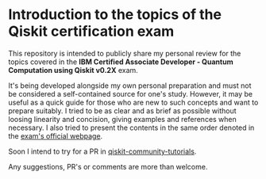 # Introduction to the topics of the Qiskit certification exam

This repository is intended to publicly share my personal review for the topics covered in the __IBM Certified Associate Developer - Quantum Computation using Qiskit v0.2X__ exam.

It's being developed alongside my own personal preparation and must not be considered a self-contained source for one's study. However, it may be useful as a quick guide for those who are new to such concepts and want to prepare suitably. I tried to be as clear and as brief as possible without loosing linearity and concision, giving examples and references when necessary. I also tried to present the contents in the same order denoted in the [exam's official webpage](https://www.ibm.com/training/certification/C0010300).

Soon I intend to try for a PR in [qiskit-community-tutorials](https://github.com/qiskit-community/qiskit-community-tutorials).

Any suggestions, PR's or comments are more than welcome.
